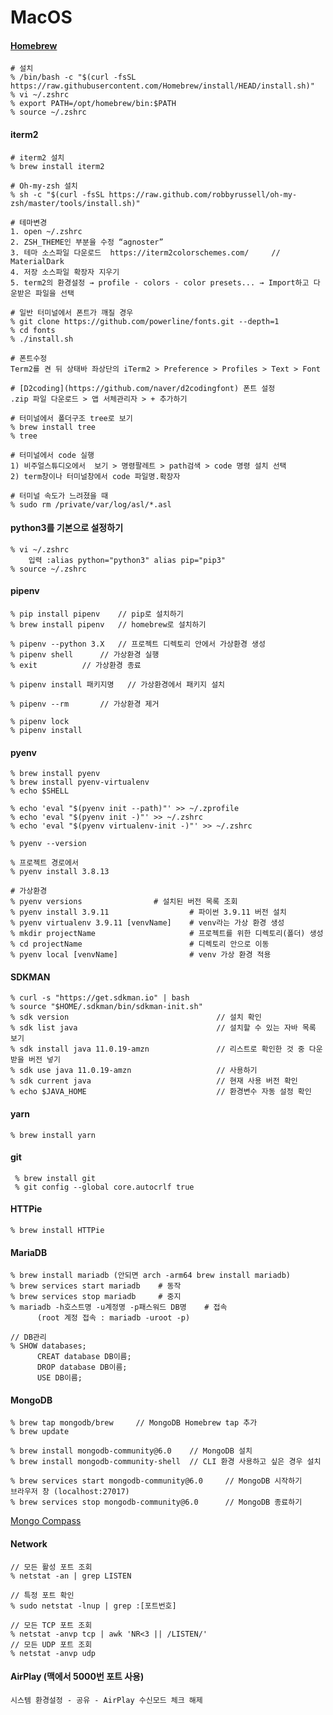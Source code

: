 # MacOS

#### [Homebrew](https://brew.sh/)

    # 설치 
    % /bin/bash -c "$(curl -fsSL https://raw.githubusercontent.com/Homebrew/install/HEAD/install.sh)"
    % vi ~/.zshrc
    % export PATH=/opt/homebrew/bin:$PATH
    % source ~/.zshrc
    
#### iterm2

	# iterm2 설치
	% brew install iterm2
    
    # Oh-my-zsh 설치
    % sh -c "$(curl -fsSL https://raw.github.com/robbyrussell/oh-my-zsh/master/tools/install.sh)"
	
	# 테마변경
	1. open ~/.zshrc 
	2. ZSH_THEME인 부분을 수정 “agnoster”
	3. 테마 소스파일 다운로드  https://iterm2colorschemes.com/     // MaterialDark
	4. 저장 소스파일 확장자 지우기 
	5. term2의 환경설정 → profile - colors - color presets... → Import하고 다운받은 파일을 선택

	# 일반 터미널에서 폰트가 깨질 경우 
 	% git clone https://github.com/powerline/fonts.git --depth=1﻿
  	% cd fonts
	% ./install.sh
 
	# 폰트수정
	Term2를 켠 뒤 상태바 좌상단의 iTerm2 > Preference > Profiles > Text > Font

	# [D2coding](https://github.com/naver/d2codingfont) 폰트 설정 
 	.zip 파일 다운로드 > 앱 서체관리자 > + 추가하기

	# 터미널에서 폴더구조 tree로 보기
	% brew install tree
   	% tree 

	# 터미널에서 code 실행
	1) 비주얼스튜디오에서  보기 > 명령팔레트 > path검색 > code 명령 설치 선택
	2) term창이나 터미널창에서 code 파일명.확장자

 	# 터미널 속도가 느려졌을 때
  	% sudo rm /private/var/log/asl/*.asl

#### python3를 기본으로 설정하기

	% vi ~/.zshrc
 		입력 :alias python="python3" alias pip="pip3"
   	% source ~/.zshrc

#### pipenv

 	% pip install pipenv	// pip로 설치하기
	% brew install pipenv	// homebrew로 설치하기
  
	% pipenv --python 3.X	// 프로젝트 디렉토리 안에서 가상환경 생성
 	% pipenv shell		// 가상환경 실행
  	% exit			// 가상환경 종료
   
	% pipenv install 패키지명	// 가상환경에서 패키지 설치

  	% pipenv --rm		// 가상환경 제거

	% pipenv lock		
   	% pipenv install  

#### pyenv

    % brew install pyenv
    % brew install pyenv-virtualenv
    % echo $SHELL

    % echo 'eval "$(pyenv init --path)"' >> ~/.zprofile  
    % echo 'eval "$(pyenv init -)"' >> ~/.zshrc  
    % echo 'eval "$(pyenv virtualenv-init -)"' >> ~/.zshrc  

    % pyenv --version

    % 프로젝트 경로에서
    % pyenv install 3.8.13
  
    # 가상환경
    % pyenv versions			    # 설치된 버전 목록 조회
    % pyenv install 3.9.11                  # 파이썬 3.9.11 버전 설치
    % pyenv virtualenv 3.9.11 [venvName]    # venv라는 가상 환경 생성
    % mkdir projectName                     # 프로젝트를 위한 디렉토리(폴더) 생성
    % cd projectName                        # 디렉토리 안으로 이동
    % pyenv local [venvName]                # venv 가상 환경 적용

#### SDKMAN

    % curl -s "https://get.sdkman.io" | bash
    % source "$HOME/.sdkman/bin/sdkman-init.sh"
    % sdk version                                 // 설치 확인
    % sdk list java                               // 설치할 수 있는 자바 목록 보기
    % sdk install java 11.0.19-amzn               // 리스트로 확인한 것 중 다운받을 버전 넣기
    % sdk use java 11.0.19-amzn                   // 사용하기
    % sdk current java                            // 현재 사용 버전 확인
    % echo $JAVA_HOME                             // 환경변수 자동 설정 확인
  
#### yarn

    % brew install yarn


#### git

     % brew install git
     % git config --global core.autocrlf true

#### HTTPie

 	% brew install HTTPie 

#### MariaDB

    % brew install mariadb (안되면 arch -arm64 brew install mariadb)
    % brew services start mariadb    # 동작
    % brew services stop mariadb     # 중지
    % mariadb -h호스트명 -u계정명 -p패스워드 DB명    # 접속
          (root 계정 접속 : mariadb -uroot -p)

    // DB관리
    % SHOW databases;    
          CREAT database DB이름;
          DROP database DB이름;
          USE DB이름;

#### MongoDB

    % brew tap mongodb/brew     // MongoDB Homebrew tap 추가
    % brew update

    % brew install mongodb-community@6.0    // MongoDB 설치
    % brew install mongodb-community-shell  // CLI 환경 사용하고 싶은 경우 설치

    % brew services start mongodb-community@6.0     // MongoDB 시작하기
    브라우저 창 (localhost:27017)
    % brew services stop mongodb-community@6.0      // MongoDB 종료하기

[Mongo Compass](https://www.mongodb.com/products/tools/compass)
    
#### Network
    // 모든 활성 포트 조회
    % netstat -an | grep LISTEN

    // 특정 포트 확인
    % sudo netstat -lnup | grep :[포트번호]

    // 모든 TCP 포트 조회
    % netstat -anvp tcp | awk 'NR<3 || /LISTEN/'
    // 모든 UDP 포트 조회
    % netstat -anvp udp


#### AirPlay (맥에서 5000번 포트 사용)
    시스템 환경설정 - 공유 - AirPlay 수신모드 체크 해제
